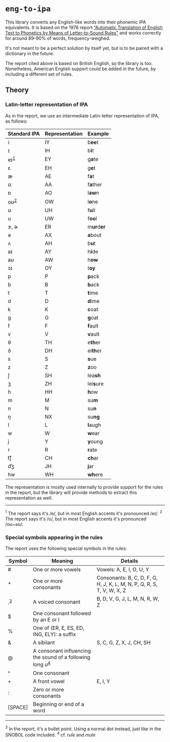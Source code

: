 # `eng-to-ipa`

This library converts any English-like words into their phonemic IPA equivalents.
It is based on the 1976 report
[“Automatic Translation of English Text to Phonetics by Means of Letter-to-Sound Rules”](https://web.archive.org/web/20170209083912/http://www.dtic.mil/dtic/tr/fulltext/u2/a021929.pdf)
and works correctly for around 89–90% of words, frequency-weighed.

It's not meant to be a perfect solution by itself yet, but is to be paired with
a dictionary in the future.

The report cited above is based on British English, so the library is too.
Nonetheless, American English support could be added in the future, by including
a different set of rules.

## Theory

### Latin-letter representation of IPA

As in the report, we use an intermediate Latin-letter representation of IPA,
as follows:

| Standard IPA          | Representation | Example        |
| --------------------- | -------------- | -------------- |
| iː                    | IY             | b**ee**t       |
| ɪ                     | IH             | b**i**t        |
| eɪ<sup>[1](#f1)</sup> | EY             | g**a**te       |
| ɛ                     | EH             | g**e**t        |
| æ                     | AE             | f**a**t        |
| ɑː                    | AA             | f**a**ther     |
| ɒ                     | AO             | l**aw**n       |
| oʊ<sup>[2](#f2)</sup> | OW             | l**o**ne       |
| ʊ                     | UH             | f**u**ll       |
| u                     | UW             | f**oo**l       |
| ɝ, ɚ                  | ER             | m**ur**d**er** |
| ə                     | AX             | **a**bout      |
| ʌ                     | AH             | b**u**t        |
| aɪ                    | AY             | h**i**de       |
| aʊ                    | AW             | h**ow**        |
| ɔɪ                    | OY             | t**oy**        |
| p                     | P              | **p**ack       |
| b                     | B              | **b**ack       |
| t                     | T              | **t**ime       |
| d                     | D              | **d**ime       |
| k                     | K              | **c**oat       |
| g                     | G              | **g**oat       |
| f                     | F              | **f**ault      |
| v                     | V              | **v**ault      |
| θ                     | TH             | e**th**er      |
| ð                     | DH             | ei**th**er     |
| s                     | S              | **s**ue        |
| z                     | Z              | **z**oo        |
| ʃ                     | SH             | lea**sh**      |
| ʒ                     | ZH             | lei**s**ure    |
| h                     | HH             | **h**ow        |
| m                     | M              | su**m**        |
| n                     | N              | su**n**        |
| ŋ                     | NX             | su**ng**       |
| l                     | L              | **l**augh      |
| w                     | W              | **w**ear       |
| j                     | Y              | **y**oung      |
| r                     | R              | **r**ate       |
| t͡ʃ                    | CH             | **ch**ar       |
| d͡ʒ                    | JH             | **j**ar        |
| hw                    | WH             | **wh**ere      |

The representation is mostly used internally to provide support for the rules
in the report, but the library will provide methods to extract this representation
as well.

---

<sup><a name="f1">1</a></sup> The report says it's /e/, but in most English accents
it's pronounced /eɪ/.
<sup><a name="f2">2</a></sup> The report says it's /o/, but in most English accents
it's pronounced /oʊ~əʊ/.

### Special symbols appearing in the rules

The report uses the following special symbols in the rules:

| Symbol               | Meaning                                                                      | Details                                                                |
| -------------------- | ---------------------------------------------------------------------------- | ---------------------------------------------------------------------- |
| #                    | One or more vowels                                                           | Vowels: A, E, I, O, U, Y                                               |
| \*                   | One or more consonants                                                       | Consonants: B, C, D, F, G, H, J, K, L, M, N, P, Q, R, S, T, V, W, X, Z |
| .<sup>[3](#f3)</sup> | A voiced consonant                                                           | B, D, V, G, J, L, M, N, R, W, Z                                        |
| $                    | One consonant followed by an E or I                                          |                                                                        |
| %                    | One of (ER, E, ES, ED, ING, ELY): a suffix                                   |                                                                        |
| &                    | A sibilant                                                                   | S, C, G, Z, X, J, CH, SH                                               |
| @                    | A consonant influencing the sound of a following long _u_<sup>[4](#f4)</sup> |                                                                        |
| ^                    | One consonant                                                                |                                                                        |
| +                    | A front vowel                                                                | E, I, Y                                                                |
| :                    | Zero or more consonants                                                      |                                                                        |
| [SPACE]              | Beginning or end of a word                                                   |                                                                        |

---

<sup><a name="f3">3</a></sup> In the report, it's a bullet point. Using a normal
dot instead, just like in the SNOBOL code included.
<sup><a name="f4">4</a></sup> cf. _rule_ and _mule_
